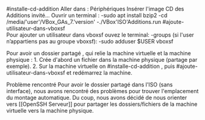 #installe-cd-addition 
	Aller dans :
		Périphériques 
			 Insérer l'image CD des Additions invité...
	Ouvrir un terminal :
		-sudo apt install bzip2
		-cd /media/'user'/VBox_GAs_7.'version'
		-./VBox'ISO'Additions.run
#ajoute-utilisateur-dans-vboxsf  
	Pour ajouter un utilisateur dans vboxsf ouvez le terminal:
		-groups (si l'user n’appartiens pas au groupe vboxsf):
			-sudo adduser $USER vboxsf 

Pour avoir un dossier partagé , qui relie la machine virtuelle et la machine physique : 
	1. Crée d'abord un fichier dans la machine physique (partage par exemple).
	2. Sur la machine virtuelle on #installe-cd-addition , puis #ajoute-utilisateur-dans-vboxsf et redémarrez la machine.

Problème rencontré
	Pour avoir le dossier partagé dans l'ISO (sans interface), nous avons rencontré des problèmes pour trouver l'emplacement du montage automatique. Du coup, nous avons décidé de nous orienter vers [[OpenSSH Serveur]] pour partager les dossiers/fichiers de la machine virtuelle vers la machine physique.